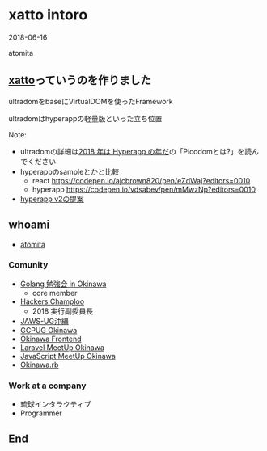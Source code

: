 # xatto intoro

2018-06-16

atomita



## [xatto](https://www.npmjs.com/package/xatto)っていうのを作りました



ultradomをbaseにVirtualDOMを使ったFramework

ultradomはhyperappの軽量版といった立ち位置


Note: 
- ultradomの詳細は[2018 年は Hyperapp の年だ](https://qiita.com/JorgeBucaran/items/c48446babe0627e25ee6#%E9%9B%A3%E3%81%97%E3%81%8B%E3%81%A3%E3%81%9F%E3%81%A8%E3%81%93%E3%82%8D)の「Picodomとは?」を読んでください
- hyperappのsampleとかと比較  
  - react https://codepen.io/ajcbrown820/pen/eZdWaj?editors=0010  
  - hyperapp https://codepen.io/vdsabev/pen/mMwzNp?editors=0010
- [hyperapp v2の提案](https://github.com/hyperapp/hyperapp/issues/672)



## whoami

- [atomita](https://github.com/atomita)



### Comunity

- [Golang 勉強会 in Okinawa](https://okinawa-go.doorkeeper.jp/)
  - core member
- [Hackers Champloo](http://hackers-champloo.org/)
  - 2018 実行副委員長
- [JAWS-UG沖縄](https://jaws-ug-okinawa.doorkeeper.jp/)
- [GCPUG Okinawa](https://okipug.connpass.com/)
- [Okinawa Frontend](https://okinawa-frontend.doorkeeper.jp/)
- [Laravel MeetUp Okinawa](https://laravel-meetup-okinawa.connpass.com/)
- [JavaScript MeetUp Okinawa](https://javascript-meetup-okinawa.connpass.com/)
- [Okinawa.rb](http://ruby.okinawa/)



### Work at a company

- 琉球インタラクティブ
- Programmer



## End
